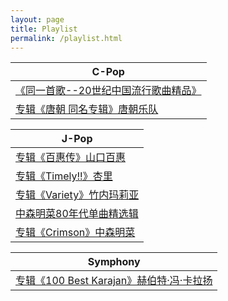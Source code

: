 ```yaml
---
layout: page
title: Playlist
permalink: /playlist.html
---
```


| C-Pop |
| --- |
| [《同一首歌--20世纪中国流行歌曲精品》](https://rbtblog.com/2022/02/07/cpop-20s.html) |
| [专辑《唐朝 同名专辑》唐朝乐队](https://rbtblog.com/2022/02/12/tang.html) |



| J-Pop |
| --- |
| [专辑《百惠传》山口百惠](https://rbtblog.com/2022/02/11/momoe.html) |
| [专辑《Timely!!》杏里](https://rbtblog.com/2022/02/10/timely.html) |
| [专辑《Variety》竹内玛莉亚](https://rbtblog.com/2022/02/10/variety.html) |
| [中森明菜80年代单曲精选辑](https://rbtblog.com/2022/02/09/best80s-akina.html) |
| [专辑《Crimson》中森明菜](https://rbtblog.com/2022/02/07/crimson.html) |





| Symphony |
| --- |
| [专辑《100 Best Karajan》赫伯特·冯·卡拉扬](https://rbtblog.com/2022/02/07/100-best-karajan.html) |

